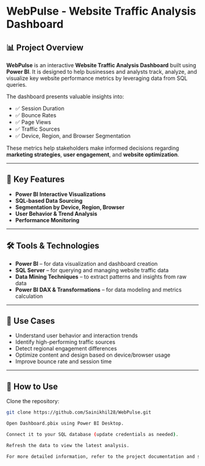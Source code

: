 # WebPulse - Website Traffic Analysis Dashboard

## 📊 Project Overview

**WebPulse** is an interactive **Website Traffic Analysis Dashboard** built using **Power BI**. It is designed to help businesses and analysts track, analyze, and visualize key website performance metrics by leveraging data from SQL queries.

The dashboard presents valuable insights into:

- ✅ Session Duration
- ✅ Bounce Rates
- ✅ Page Views
- ✅ Traffic Sources
- ✅ Device, Region, and Browser Segmentation

These metrics help stakeholders make informed decisions regarding **marketing strategies**, **user engagement**, and **website optimization**.

---

## 🧠 Key Features

- **Power BI Interactive Visualizations**
- **SQL-based Data Sourcing**
- **Segmentation by Device, Region, Browser**
- **User Behavior & Trend Analysis**
- **Performance Monitoring**

---

## 🛠 Tools & Technologies

- **Power BI** – for data visualization and dashboard creation  
- **SQL Server** – for querying and managing website traffic data  
- **Data Mining Techniques** – to extract patterns and insights from raw data  
- **Power BI DAX & Transformations** – for data modeling and metrics calculation

---

## 🚀 Use Cases

- Understand user behavior and interaction trends
- Identify high-performing traffic sources
- Detect regional engagement differences
- Optimize content and design based on device/browser usage
- Improve bounce rate and session time

---
## 🧾 How to Use

Clone the repository:
   ```bash
git clone https://github.com/Sainikhil28/WebPulse.git

Open Dashboard.pbix using Power BI Desktop.

Connect it to your SQL database (update credentials as needed).

Refresh the data to view the latest analysis.

For more detailed information, refer to the project documentation and supporting paper included in the repository.

